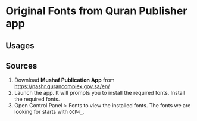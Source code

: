 # Original Fonts from Quran Publisher app

## Usages



## Sources

1. Download **Mushaf Publication App** from https://nashr.qurancomplex.gov.sa/en/
2. Launch the app. It will prompts you to install the required fonts. Install the required fonts.
3. Open Control Panel > Fonts to view the installed fonts. The fonts we are looking for starts with `QCF4_`.

